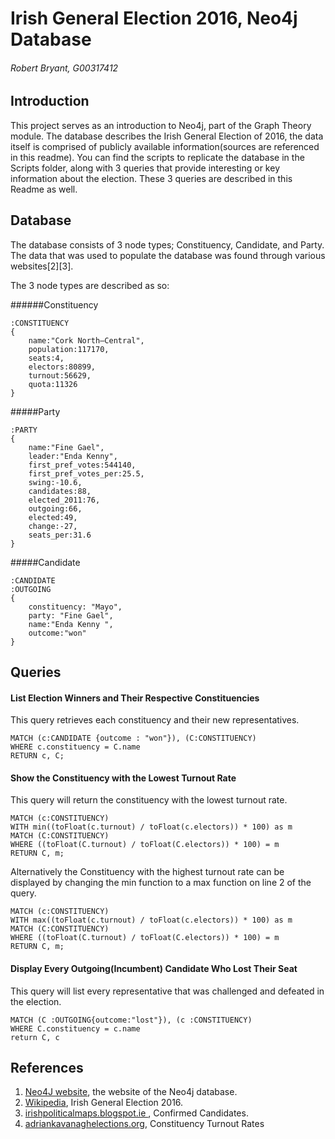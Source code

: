 # Irish General Election 2016, Neo4j Database
###### Robert Bryant, G00317412

## Introduction
This project serves as an introduction to Neo4j, part of the Graph Theory module. The database describes the Irish General Election of 2016, the data itself is comprised of publicly available information(sources are referenced in this readme). You can find the scripts to replicate the database in the Scripts folder, along with 3 queries that provide interesting or key information about the election. These 3 queries are described in this Readme as well.

## Database
The database consists of 3 node types; Constituency, Candidate, and Party. The data that was used to populate the database was found through various websites[2][3]. 

The 3 node types are described as so:

######Constituency
```cypher
:CONSTITUENCY
{
	name:"Cork North–Central",
	population:117170,
	seats:4,
	electors:80899,
	turnout:56629,
	quota:11326
}
```
#####Party 
```cypher
:PARTY
{
	name:"Fine Gael", 
	leader:"Enda Kenny",
	first_pref_votes:544140,
	first_pref_votes_per:25.5,
	swing:-10.6,
	candidates:88,
	elected_2011:76,
	outgoing:66,
	elected:49,
	change:-27,
	seats_per:31.6
}
```

#####Candidate
```cypher
:CANDIDATE 
:OUTGOING
{
	constituency: "Mayo", 
	party: "Fine Gael",
	name:"Enda Kenny ", 
	outcome:"won"
}
```	

## Queries

#### List Election Winners and Their Respective Constituencies
This query retrieves each constituency and their new representatives.
```cypher
MATCH (c:CANDIDATE {outcome : "won"}), (C:CONSTITUENCY)
WHERE c.constituency = C.name
RETURN c, C;
```

#### Show the Constituency with the Lowest Turnout Rate
This query will return the constituency with the lowest turnout rate.
```cypher
MATCH (c:CONSTITUENCY)
WITH min((toFloat(c.turnout) / toFloat(c.electors)) * 100) as m
MATCH (C:CONSTITUENCY)
WHERE ((toFloat(C.turnout) / toFloat(C.electors)) * 100) = m
RETURN C, m;
```
Alternatively the Constituency with the highest turnout rate can be displayed by changing the min function to a max function on line 2 of the query.

```cypher
MATCH (c:CONSTITUENCY)
WITH max((toFloat(c.turnout) / toFloat(c.electors)) * 100) as m
MATCH (C:CONSTITUENCY)
WHERE ((toFloat(C.turnout) / toFloat(C.electors)) * 100) = m
RETURN C, m;
```

#### Display Every Outgoing(Incumbent) Candidate Who Lost Their Seat
This query will list every representative that was challenged and defeated in the election.
```cypher
MATCH (C :OUTGOING{outcome:"lost"}), (c :CONSTITUENCY)
WHERE C.constituency = c.name
return C, c
```

## References
1. [Neo4J website](http://neo4j.com/), the website of the Neo4j database.
2. [Wikipedia](https://en.wikipedia.org/wiki/Irish_general_election,_2016), Irish General Election 2016.
3. [irishpoliticalmaps.blogspot.ie ](http://irishpoliticalmaps.blogspot.ie/2015/06/confirmed-candidates-for-next-general_3.html), Confirmed Candidates.
4. [adriankavanaghelections.org](https://adriankavanaghelections.org/2016/02/19/constituency-electorate-sizes-and-quota-estimates-for-the-2016-general-election/), Constituency Turnout Rates
